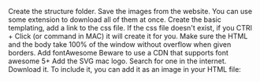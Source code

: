 Create the structure folder.
Save the images from the website. You can use some extension to download all of them at once.
Create the basic templating, add a link to the css file.
If the css file doesn't exist, if you CTRl + Click (or command in MAC) it will create it for you.
Make sure the HTML and the body take 100% of the window without overflow when given borders.
Add fontAwesome
Beware to use a CDN that supports font awesome 5+
    <link rel="stylesheet" href="https://cdnjs.cloudflare.com/ajax/libs/font-awesome/4.7.0/css/font-awesome.min.css">
Add the SVG mac logo. Search for one in the internet. Download it.
To include it, you can add it as an image in your HTML file:
